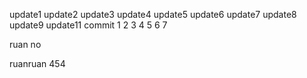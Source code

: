 update1
update2
update3
update4
update5
update6
update7
update8
update9
update11
commit 
1
2
3
4
5
6
7

ruan
no

ruanruan
454
